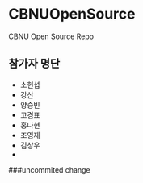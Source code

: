 # CBNUOpenSource
CBNU Open Source Repo

## 참가자 명단
* 소현섭
* 강산
* 양승빈
* 고경표
* 홍나현
* 조영재
* 김상우
* 

###uncommited change
